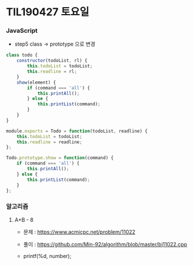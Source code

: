 # TIL190427 토요일

### JavaScript 

- step5 class -> prototype 으로 변경

```javascript
class todo {
	constructor(todoList, rl) {
        this.todoList = todoList;
		this.readline = rl;
	}
	show(element) {
		if (command === 'all') {
			this.printAll();
		} else {
			this.printList(command);
		}
	}
}
```

```javascript
module.exports = Todo = function(todoList, readline) {
	this.todoList = todoList;
	this.readline = readline;
};

Todo.prototype.show = function(command) {
	if (command === 'all') {
		this.printAll();
	} else {
		this.printList(command);
	}
};
```





### 알고리즘

1. A+B - 8

   - 문제 : <https://www.acmicpc.net/problem/11022>
   - 풀이 : <https://github.com/Min-92/algorithm/blob/master/bj11022.cpp>

   - printf(%d, number);